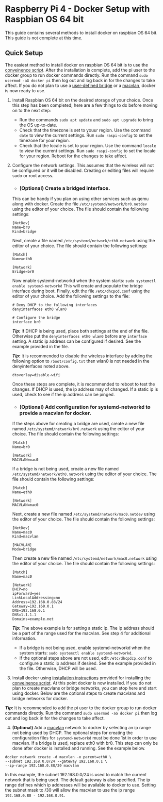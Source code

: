 # Raspberry Pi 4 - Docker Setup with Raspbian OS 64 bit

This guide contains several methods to install docker on raspbian OS 64 bit. This guide is not complete at this time.

## Quick Setup
The easiest method to install docker on raspbian OS 64 bit is to use the [conveinence script](https://docs.docker.com/engine/install/debian/#install-using-the-convenience-script). After the installation is complete, add the pi user to the docker group to run docker commands directly. Run the command `sudo usermod -aG docker pi` then log out and log back in for the changes to take affect. If you do not plan to use a [user-defined bridge](https://docs.docker.com/network/bridge/) or a [macvlan](https://docs.docker.com/network/macvlan/), docker is now ready to use.

1. Install Raspbian OS 64 bit on the desired storage of your choice. Once this step has been completed, here are a few things to do before moving on to the next step:
   - Run the commands `sudo apt update` and `sudo apt upgrade` to bring the OS up-to-date.
   - Check that the timezone is set to youur region.  Use the command `date` to view the current settings. Run `sudo raspi-config` to set the timezone for your region.
   - Check that the locale is set to your region. Use the command `locale` to view the current settings. Run `sudo raspi-config` to set the locale for your region. Reboot for the changes to take affect.
2. Configure the network settings. This assumes that the wireless will not be configured or it will be disabled. Creating or editing files will require sudo or root access.
   - ### **(Optional)** Create a bridged interface. 
   This can be handy if you plan on using other services such as qemu along with docker. Create the file `/etc/systemd/network/br0.netdev` using the editor of your choice. The file should contain the following settings:
   ```
   [NetDev]
   Name=br0
   Kind=bridge
   ```
   Next, create a file named `/etc/systemd/network/eth0.network` using the editor of your choice. The file should contain the following settings:
   ```
   [Match]
   Name=eth0

   [Network]
   Bridge=br0
   ```
   Now enable systemd-networkd when the system starts: `sudo systemctl enable systemd-networkd` This will create and populate the bridge interface during boot.
   Finally, edit the file `/etc/dhcpcd.conf` using the editor of your choice. Add the following settings to the file:
   ```
   # Deny DHCP to the following interfaces
   denyinterfaces eth0 wlan0

   # Configure the bridge
   interface br0
   ```
   **_Tip_:** If DHCP is being used, place both settings at the end of the file. Otherwise put the `denyinterfaces eth0 wlan0` before any `interface` setting. A static ip address can be configured if desired. See the example provided in the file.

   **_Tip_:** It is recommended to disable the wireless interface by adding the following option to `/boot/config.txt` then wlan0 is not needed in the denyinterfaces noted above.
   ```
   dtoverlay=disable-wifi
   ```
   Once these steps are complete, it is recommended to reboot to test the changes. If DHCP is used, the ip address may of changed. If a static ip is used, check to see if the ip address can be pinged.
   - ### **(Optional)** Add configuration for systemd-networkd to provide a macvlan for docker. 
   If the steps above for creating a bridge are used, create a new file named `/etc/systemd/network/br0.network` using the editor of your choice. The file should contain the following settings:
   ```
   [Match]
   Name=br0

   [Network]
   MACVLAN=mac0
   ```
   If a bridge is not being used, create a new file named `/etc/systemd/network/eth0.network` using the editor of your choice. The file should contain the following settings:
   ```
   [Match]
   Name=eth0

   [Network]
   MACVLAN=mac0
   ```

   Next, create a new file named `/etc/systemd/network/mac0.netdev` using the editor of your choice. The file should contain the following settings:
   ```
   [NetDev]
   Name=mac0
   Kind=macvlan

   [MACVLAN]
   Mode=bridge
   ```
   Then create a new file named `/etc/systemd/network/mac0.network` using the editor of your choice. The file should contain the following settings:
   ```
   [Match]
   Name=mac0

   [Network]
   DHCP=no
   ipForward=yes
   LinkLocalAddressing=no
   Address=192.168.0.88/24
   Gateway=192.168.0.1
   DNS=192.168.0.1
   DNS=1.1.1.1
   Domains=example.net
   ```
   **_Tip_:** The above example is for setting a static ip. The ip address should be a part of the range used for the macvlan. See step 4 for additional information.
   - If a bridge is not being used, enable systemd-networkd when the system starts: `sudo systemctl enable systemd-networkd`.
   - If the optional steps above are not used, edit `/etc/dhcpdcp.conf` to configure a static ip address if desired. See the example provided in the file. Otherwise, DHCP will be used.

3. Install docker using [installation instructions](https://docs.docker.com/engine/install/debian/) provided for installing the [conveinence script](https://docs.docker.com/engine/install/debian/#install-using-the-convenience-script). At this point docker is now installed. If you do not plan to create macvlans or bridge networks, you can stop here and start using docker. Below are the optional steps to create macvlans and bridge networks for docker.

**_Tip_:** It is recommended to add the pi user to the docker group to run docker commands directly. Run the command `sudo usermod -aG docker pi` then log out and log back in for the changes to take affect.

4. **(Optional)** Add a [macvlan](https://docs.docker.com/network/macvlan/) network to docker by selecting an ip range not being used by DHCP. The optional steps for creating the configuration files for `systemd-networkd` must be done 1st in order to use macvlan. If a bridge is used, replace eth0 with br0. This step can only be done after docker is installed and running. See the example below.
```
docker network create -d macvlan -o parent=eth0 \
--subnet 192.168.0.0/24 --gateway 192.168.0.1 \
--ip-range 192.168.0.88/30 macvlan
```
In this example, the subnet 192.168.0.0/24 is used to match the current network that is being used. The default gateway is also specified. The ip range defines which ip addresses will be available to docker to use. Setting the subnet mask to /30 will allow the macvlan to use the ip range `192.168.0.88 - 192.168.0.91`. 